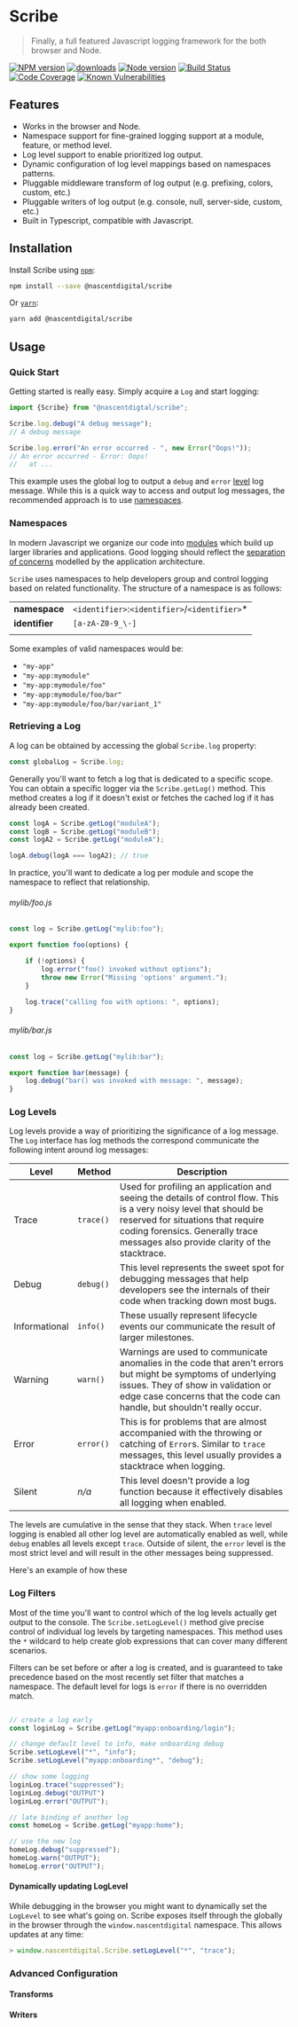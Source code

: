 # Scribe
> Finally, a full featured Javascript logging framework for the both browser and Node.

[![NPM version](https://img.shields.io/npm/v/@nascentdigital/scribe.svg)](https://www.npmjs.com/package/@nascentdigital/scribe)
[![downloads](https://img.shields.io/npm/dm/@nascentdigital/scribe.svg)](http://npm-stat.com/charts.html?package=@nascentdigital/scribe&from=2020-06-05)
[![Node version](https://img.shields.io/node/v/@nascentdigital/scribe.svg)](http://nodejs.org/download/)
[![Build Status](https://travis-ci.com/nascentdigital/scribe.svg?branch=master)](https://travis-ci.com/nascentdigital/scribe.svg?branch=master)
[![Code Coverage](https://img.shields.io/codecov/c/github/nascentdigital/scribe.svg)](https://codecov.io/github/nascentdigital/scribe)
[![Known Vulnerabilities](https://snyk.io/test/github/nascentdigital/scribe/badge.svg)](https://snyk.io/test/github/nascentdigital/scribe)




## Features
- Works in the browser and Node.
- Namespace support for fine-grained logging support at a module, feature, or method level.
- Log level support to enable prioritized log output.
- Dynamic configuration of log level mappings based on namespaces patterns.
- Pluggable middleware transform of log output (e.g. prefixing, colors, custom, etc.)
- Pluggable writers of log output (e.g. console, null, server-side, custom, etc.)
- Built in Typescript, compatible with Javascript.


## Installation

Install Scribe using [`npm`](https://www.npmjs.com/):

```bash
npm install --save @nascentdigital/scribe
```

Or [`yarn`](https://yarnpkg.com/en/package/jest):

```bash
yarn add @nascentdigital/scribe
```


## Usage

### Quick Start

Getting started is really easy.  Simply acquire a `Log` and start logging:

```javascript
import {Scribe} from "@nascentdigtal/scribe";

Scribe.log.debug("A debug message");
// A debug message

Scribe.log.error("An error occurred - ", new Error("Oops!"));
// An error occurred - Error: Oops!
//   at ...
```

This example uses the global log to output a `debug` and `error` [level](#log-levels) log message.  While this is a
quick way to access and output log messages, the recommended approach is to use [namespaces](#namespaces).


### Namespaces

In modern Javascript we organize our code into [modules](https://developer.mozilla.org/en-US/docs/Web/JavaScript/Guide/Modules)
which build up larger libraries and applications.  Good logging should reflect the [separation of concerns](https://effectivesoftwaredesign.com/2012/02/05/separation-of-concerns/)
modelled by the application architecture.

`Scribe` uses namespaces to help developers group and control logging based on related functionality.  The structure of
a namespace is as follows:

|               |                                                  |
|---------------|--------------------------------------------------|
|**namespace**  | `<identifier>`:`<identifier>`/`<identifier>`*    |
|**identifier** | `[a-zA-Z0-9_\-]`                                   |
|               |                                                  |


Some examples of valid namespaces would be:

- `"my-app"`
- `"my-app:mymodule"`
- `"my-app:mymodule/foo"`
- `"my-app:mymodule/foo/bar"`
- `"my-app:mymodule/foo/bar/variant_1"`

### Retrieving a Log

A log can be obtained by accessing the global `Scribe.log` property:

 ```javascript
const globalLog = Scribe.log;
```

Generally you'll want to fetch a log that is dedicated to a specific scope.  You can obtain a specific logger via the
`Scribe.getLog()` method.  This method creates a log if it doesn't exist or fetches the cached log if it has already
been created.

```javascript
const logA = Scribe.getLog("moduleA");
const logB = Scribe.getLog("moduleB");
const logA2 = Scribe.getLog("moduleA");

logA.debug(logA === logA2); // true
```

In practice, you'll want to dedicate a log per module and scope the namespace to reflect that relationship.

###### mylib/foo.js
```javascript
const log = Scribe.getLog("mylib:foo");

export function foo(options) {

    if (!options) {
        log.error("foo() invoked without options");
        throw new Error("Missing 'options' argument.");
    }

    log.trace("calling foo with options: ", options);
}
```

###### mylib/bar.js
```javascript
const log = Scribe.getLog("mylib:bar");

export function bar(message) {
    log.debug("bar() was invoked with message: ", message);
}
```


### Log Levels

Log levels provide a way of prioritizing the significance of a log message.  The `Log` interface has log methods the
correspond communicate the following intent around log messages:

| Level         | Method      | Description
|---------------|-------------|---------------------
| Trace         | `trace()`   | Used for profiling an application and seeing the details of control flow.  This is a very noisy level that should be reserved for situations that require coding forensics.  Generally trace messages also provide clarity of the stacktrace.
| Debug         | `debug()`   | This level represents the sweet spot for debugging messages that help developers see the internals of their code when tracking down most bugs.
| Informational | `info()`    | These usually represent lifecycle events our communicate the result of larger milestones.
| Warning       | `warn()`    | Warnings are used to communicate anomalies in the code that aren't errors but might be symptoms of underlying issues.  They of show in validation or edge case concerns that the code can handle, but shouldn't really occur.
| Error         | `error()`   | This is for problems that are almost accompanied with the throwing or catching of `Error`s.  Similar to `trace` messages, this level usually provides a stacktrace when logging.
| Silent        | *n/a*       | This level doesn't provide a log function because it effectively disables all logging when enabled.

The levels are cumulative in the sense that they stack.  When `trace` level logging is enabled all other log level are
automatically enabled as well, while `debug` enables all levels except `trace`.  Outside of silent, the `error` level is
the most strict level and will result in the other messages being suppressed.

Here's an example of how these


### Log Filters

Most of the time you'll want to control which of the log levels actually get output to the console.  The
`Scribe.setLogLevel()` method give precise control of individual log levels by targeting namespaces.  This method
uses the `*` wildcard to help create glob expressions that can cover many different scenarios.

Filters can be set before or after a log is created, and is guaranteed to take precedence based on the most recently
set filter that matches a namespace.  The default level for logs is `error` if there is no overridden match.

```javascript

// create a log early
const loginLog = Scribe.getLog("myapp:onboarding/login");

// change default level to info, make onboarding debug
Scribe.setLogLevel("*", "info");
Scribe.setLogLevel("myapp:onboarding*", "debug");

// show some logging
loginLog.trace("suppressed");
loginLog.debug("OUTPUT")
loginLog.error("OUTPUT");

// late binding of another log
const homeLog = Scribe.getLog("myapp:home");

// use the new log
homeLog.debug("suppressed");
homeLog.warn("OUTPUT");
homeLog.error("OUTPUT");
```

#### Dynamically updating LogLevel

While debugging in the browser you might want to dynamically set the `LogLevel` to see what's going on.  Scribe exposes
itself through the globally in the browser through the `window.nascentdigital` namespace.  This allows updates at any
time:

```javascript
> window.nascentdigital.Scribe.setLogLevel("*", "trace");
```


### Advanced Configuration

#### Transforms


#### Writers


